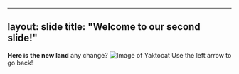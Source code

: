  
---
layout: slide
title: "Welcome to our second slide!"
---
**Here is the new land** any change?
![Image of Yaktocat](https://octodex.github.com/images/yaktocat.png)
Use the left arrow to go back!

